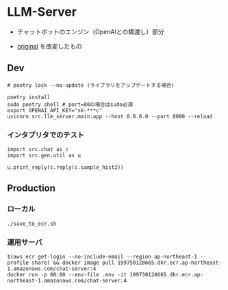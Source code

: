 # LLM-Server

- チャットボットのエンジン（OpenAIとの橋渡し）部分

- [original](https://github.com/KtechB/llm-server) を改変したもの

## Dev

```
# poetry lock --no-update (ライブラリをアップデートする場合)

poetry install
sudo poetry shell # port=80の場合はsudo必須
export OPENAI_API_KEY="sk-***c"
uvicorn src.llm_server.main:app --host 0.0.0.0 --port 8080 --reload
```

### インタプリタでのテスト
```
import src.chat as c
import src.gen.util as u

u.print_reply(c.reply(c.sample_hist2))
```


## Production

### ローカル

```
./save_to_ecr.sh
```

### 運用サーバ

```
$(aws ecr get-login --no-include-email --region ap-northeast-1 --profile share) && docker image pull 199750128665.dkr.ecr.ap-northeast-1.amazonaws.com/chat-server:4
docker run -p 80:80 --env-file .env -it 199750128665.dkr.ecr.ap-northeast-1.amazonaws.com/chat-server:4
```
